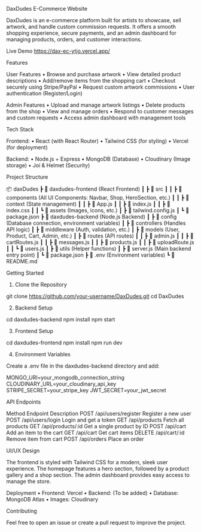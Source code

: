 DaxDudes E-Commerce Website

DaxDudes is an e-commerce platform built for artists to showcase, sell artwork, and handle custom commission requests. It offers a smooth shopping experience, secure payments, and an admin dashboard for managing products, orders, and customer interactions.

Live Demo
https://dax-ec-ytjo.vercel.app/

Features

User Features
	•	Browse and purchase artwork
	•	View detailed product descriptions
	•	Add/remove items from the shopping cart
	•	Checkout securely using Stripe/PayPal
	•	Request custom artwork commissions
	•	User authentication (Register/Login)

Admin Features
	•	Upload and manage artwork listings
	•	Delete products from the shop
	•	View and manage orders
	•	Respond to customer messages and custom requests
	•	Access admin dashboard with management tools

Tech Stack

Frontend:
	•	React (with React Router)
	•	Tailwind CSS (for styling)
	•	Vercel (for deployment)

Backend:
	•	Node.js + Express
	•	MongoDB (Database)
	•	Cloudinary (Image storage)
	•	Joi & Helmet (Security)

Project Structure

📦 daxDudes
 ┣ 📂 daxdudes-frontend (React Frontend)
 ┃ ┣ 📂 src
 ┃ ┃ ┣ 📂 components (All UI Components: Navbar, Shop, HeroSection, etc.)
 ┃ ┃ ┣ 📂 context (State management)
 ┃ ┃ ┣ 📜 App.js
 ┃ ┃ ┣ 📜 index.js
 ┃ ┃ ┣ 📜 index.css
 ┃ ┃ ┗ 📂 assets (Images, icons, etc.)
 ┃ ┣ 📜 tailwind.config.js
 ┃ ┗ 📜 package.json
 ┣ 📂 daxdudes-backend (Node.js Backend)
 ┃ ┣ 📂 config (Database connection, environment variables)
 ┃ ┣ 📂 controllers (Handles API logic)
 ┃ ┣ 📂 middleware (Auth, validation, etc.)
 ┃ ┣ 📂 models (User, Product, Cart, Admin, etc.)
 ┃ ┣ 📂 routes (API routes)
 ┃ ┃ ┣ 📜 admin.js
 ┃ ┃ ┣ 📜 cartRoutes.js
 ┃ ┃ ┣ 📜 messages.js
 ┃ ┃ ┣ 📜 products.js
 ┃ ┃ ┣ 📜 uploadRoute.js
 ┃ ┃ ┗ 📜 users.js
 ┃ ┣ 📂 utils (Helper functions)
 ┃ ┣ 📜 server.js (Main backend entry point)
 ┃ ┗ 📜 package.json
 ┣ 📜 .env (Environment variables)
 ┗ 📜 README.md

Getting Started

1. Clone the Repository

git clone https://github.com/your-username/DaxDudes.git
cd DaxDudes

2. Backend Setup

cd daxdudes-backend
npm install
npm start

3. Frontend Setup

cd daxdudes-frontend
npm install
npm run dev

4. Environment Variables

Create a .env file in the daxdudes-backend directory and add:

MONGO_URI=your_mongodb_connection_string
CLOUDINARY_URL=your_cloudinary_api_key
STRIPE_SECRET=your_stripe_key
JWT_SECRET=your_jwt_secret

API Endpoints

Method	Endpoint	Description
POST	/api/users/register	Register a new user
POST	/api/users/login	Login and get a token
GET	/api/products	Fetch all products
GET	/api/products/:id	Get a single product by ID
POST	/api/cart	Add an item to the cart
GET	/api/cart	Get cart items
DELETE	/api/cart/:id	Remove item from cart
POST	/api/orders	Place an order

UI/UX Design

The frontend is styled with Tailwind CSS for a modern, sleek user experience. The homepage features a hero section, followed by a product gallery and a shop section. The admin dashboard provides easy access to manage the store.

Deployment
	•	Frontend: Vercel
	•	Backend: (To be added)
	•	Database: MongoDB Atlas
	•	Images: Cloudinary

Contributing

Feel free to open an issue or create a pull request to improve the project.
